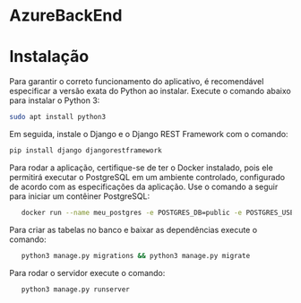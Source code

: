 # AzureBackEnd






# Instalação
   
Para garantir o correto funcionamento do aplicativo, é recomendável especificar a versão exata do Python ao instalar. Execute o comando abaixo para instalar o Python 3:

```bash
sudo apt install python3
```

Em seguida, instale o Django e o Django REST Framework com o comando:

```bash
pip install django djangorestframework 
```

Para rodar a aplicação, certifique-se de ter o Docker instalado, pois ele permitirá executar o PostgreSQL em um ambiente controlado, configurado de acordo com as especificações da aplicação. Use o comando a seguir para iniciar um contêiner PostgreSQL:

```bash
   docker run --name meu_postgres -e POSTGRES_DB=public -e POSTGRES_USER=postgres -e POSTGRES_PASSWORD=postgres -p 5433:5432 -d postgres:latest
```
Para criar as tabelas no banco e baixar as dependências execute o comando:

```bash
   python3 manage.py migrations && python3 manage.py migrate
```

Para rodar o servidor execute o comando:

```bashrn
   python3 manage.py runserver
```
